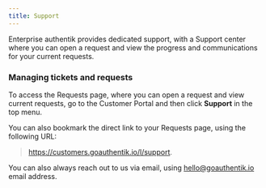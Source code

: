 ```yaml
---
title: Support
---
```


Enterprise authentik provides dedicated support, with a Support center where you can open a request and view the progress and communications for your current requests.

### Managing tickets and requests

To access the Requests page, where you can open a request and view current requests, go to the Customer Portal and then click **Support** in the top menu.

You can also bookmark the direct link to your Requests page, using the following URL:

> <https://customers.goauthentik.io/l/support>.

You can also always reach out to us via email, using <hello@goauthentik.io> email address.
